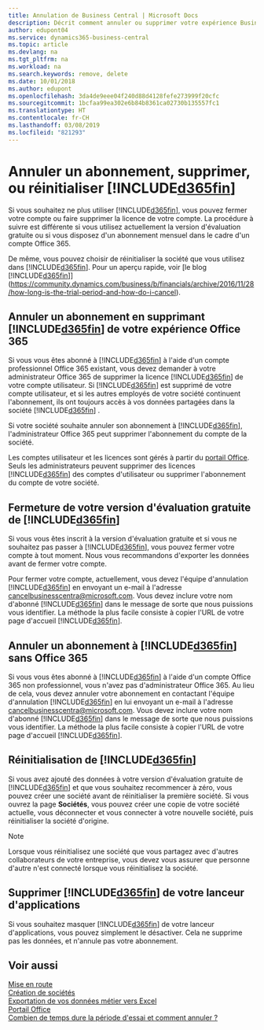 ```yaml
---
title: Annulation de Business Central | Microsoft Docs
description: Décrit comment annuler ou supprimer votre expérience Business Central.
author: edupont04
ms.service: dynamics365-business-central
ms.topic: article
ms.devlang: na
ms.tgt_pltfrm: na
ms.workload: na
ms.search.keywords: remove, delete
ms.date: 10/01/2018
ms.author: edupont
ms.openlocfilehash: 3da4de9eee04f240d88d4128fefe273999f20cfc
ms.sourcegitcommit: 1bcfaa99ea302e6b84b8361ca02730b135557fc1
ms.translationtype: HT
ms.contentlocale: fr-CH
ms.lasthandoff: 03/08/2019
ms.locfileid: "821293"
---
```

# <a name="unsubscribe-remove-or-reset-included365finincludesd365finmdmd"></a>Annuler un abonnement, supprimer, ou réinitialiser [!INCLUDE[d365fin](includes/d365fin_md.md)]
Si vous souhaitez ne plus utiliser [!INCLUDE[d365fin](includes/d365fin_md.md)], vous pouvez fermer votre compte ou faire supprimer la licence de votre compte. La procédure à suivre est différente si vous utilisez actuellement la version d'évaluation gratuite ou si vous disposez d'un abonnement mensuel dans le cadre d'un compte Office 365.  

De même, vous pouvez choisir de réinitialiser la société que vous utilisez dans [!INCLUDE[d365fin](includes/d365fin_md.md)]. Pour un aperçu rapide, voir [le blog [!INCLUDE[d365fin](includes/d365fin_md.md)]](https://community.dynamics.com/business/b/financials/archive/2016/11/28/how-long-is-the-trial-period-and-how-do-i-cancel).  

## <a name="unsubscribing-by-removing-included365finincludesd365finmdmd-from-your-office-365-experience"></a>Annuler un abonnement en supprimant [!INCLUDE[d365fin](includes/d365fin_md.md)] de votre expérience Office 365
Si vous vous êtes abonné à [!INCLUDE[d365fin](includes/d365fin_md.md)] à l'aide d'un compte professionnel Office 365 existant, vous devez demander à votre administrateur Office 365 de supprimer la licence [!INCLUDE[d365fin](includes/d365fin_md.md)] de votre compte utilisateur. Si [!INCLUDE[d365fin](includes/d365fin_md.md)] est supprimé de votre compte utilisateur, et si les autres employés de votre société continuent l'abonnement, ils ont toujours accès à vos données partagées dans la société [!INCLUDE[d365fin](includes/d365fin_md.md)] .  

Si votre société souhaite annuler son abonnement à [!INCLUDE[d365fin](includes/d365fin_md.md)], l'administrateur Office 365 peut supprimer l'abonnement du compte de la société.  

Les comptes utilisateur et les licences sont gérés à partir du [portail Office](https://portal.office.com). Seuls les administrateurs peuvent supprimer des licences [!INCLUDE[d365fin](includes/d365fin_md.md)] des comptes d'utilisateur ou supprimer l'abonnement du compte de votre société.  

## <a name="closing-your-free-trial-of-included365finincludesd365finmdmd"></a>Fermeture de votre version d'évaluation gratuite de [!INCLUDE[d365fin](includes/d365fin_md.md)]
Si vous vous êtes inscrit à la version d'évaluation gratuite et si vous ne souhaitez pas passer à [!INCLUDE[d365fin](includes/d365fin_md.md)], vous pouvez fermer votre compte à tout moment. Nous vous recommandons d'exporter les données avant de fermer votre compte.  

Pour fermer votre compte, actuellement, vous devez l'équipe d'annulation [!INCLUDE[d365fin](includes/d365fin_md.md)] en envoyant un e-mail à l'adresse cancelbusinesscentra@microsoft.com. Vous devez inclure votre nom d'abonné [!INCLUDE[d365fin](includes/d365fin_md.md)] dans le message de sorte que nous puissions vous identifier. La méthode la plus facile consiste à copier l'URL de votre page d'accueil [!INCLUDE[d365fin](includes/d365fin_md.md)].  

## <a name="unsubscribing-from-included365finincludesd365finmdmd-without-office-365"></a>Annuler un abonnement à [!INCLUDE[d365fin](includes/d365fin_md.md)] sans Office 365
Si vous vous êtes abonné à [!INCLUDE[d365fin](includes/d365fin_md.md)] à l'aide d'un compte Office 365 non professionnel, vous n'avez pas d'administrateur Office 365. Au lieu de cela, vous devez annuler votre abonnement en contactant l'équipe d'annulation [!INCLUDE[d365fin](includes/d365fin_md.md)] en lui envoyant un e-mail à l'adresse cancelbusinesscentra@microsoft.com. Vous devez inclure votre nom d'abonné [!INCLUDE[d365fin](includes/d365fin_md.md)] dans le message de sorte que nous puissions vous identifier. La méthode la plus facile consiste à copier l'URL de votre page d'accueil [!INCLUDE[d365fin](includes/d365fin_md.md)].  

## <a name="resetting-your-included365finincludesd365finmdmd-experience"></a>Réinitialisation de [!INCLUDE[d365fin](includes/d365fin_md.md)]
Si vous avez ajouté des données à votre version d'évaluation gratuite de [!INCLUDE[d365fin](includes/d365fin_md.md)] et que vous souhaitez recommencer à zéro, vous pouvez créer une société avant de réinitialiser la première société. Si vous ouvrez la page **Sociétés**, vous pouvez créer une copie de votre société actuelle, vous déconnecter et vous connecter à votre nouvelle société, puis réinitialiser la société d'origine.  
> [!NOTE]  
>   Lorsque vous réinitialisez une société que vous partagez avec d'autres collaborateurs de votre entreprise, vous devez vous assurer que personne d'autre n'est connecté lorsque vous réinitialisez la société.  

## <a name="removing-included365finincludesd365finmdmd-from-your-app-launcher"></a>Supprimer [!INCLUDE[d365fin](includes/d365fin_md.md)] de votre lanceur d'applications
Si vous souhaitez masquer [!INCLUDE[d365fin](includes/d365fin_md.md)] de votre lanceur d'applications, vous pouvez simplement le désactiver. Cela ne supprime pas les données, et n'annule pas votre abonnement.  

## <a name="see-also"></a>Voir aussi
[Mise en route](product-get-started.md)  
[Création de sociétés](about-new-company.md)  
[Exportation de vos données métier vers Excel](about-export-data.md)  
[Portail Office](https://portal.office.com)  
[Combien de temps dure la période d'essai et comment annuler ?](https://community.dynamics.com/business/b/financials/archive/2016/11/28/how-long-is-the-trial-period-and-how-do-i-cancel)  
